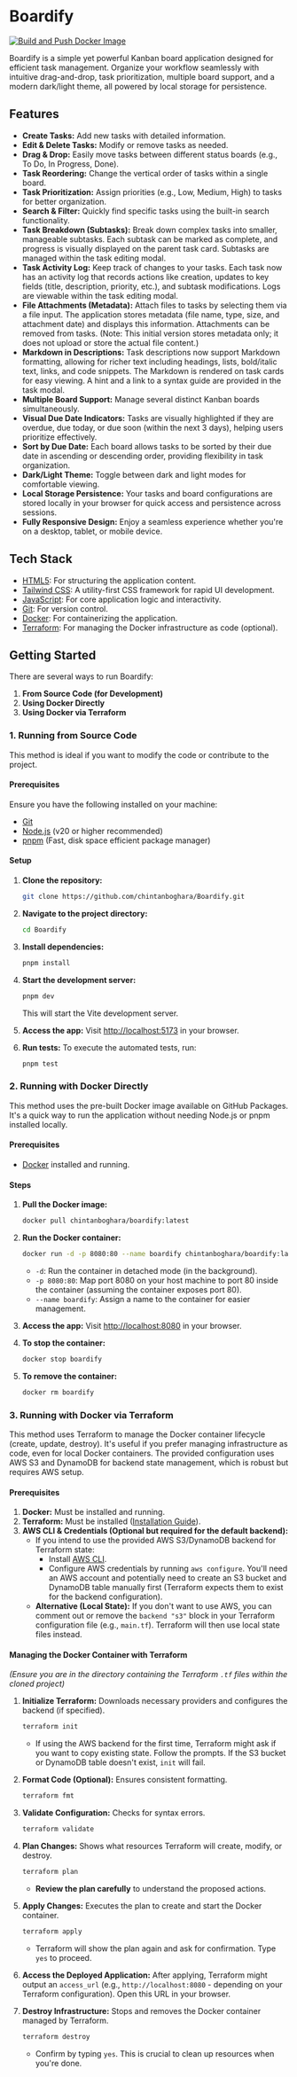 # Boardify

[![Build and Push Docker Image](https://github.com/chintanboghara/Boardify/actions/workflows/docker-publish.yml/badge.svg?branch=main)](https://github.com/chintanboghara/Boardify/actions/workflows/docker-publish.yml)

Boardify is a simple yet powerful Kanban board application designed for efficient task management. Organize your workflow seamlessly with intuitive drag-and-drop, task prioritization, multiple board support, and a modern dark/light theme, all powered by local storage for persistence.

## Features

-   **Create Tasks:** Add new tasks with detailed information.
-   **Edit & Delete Tasks:** Modify or remove tasks as needed.
-   **Drag & Drop:** Easily move tasks between different status boards (e.g., To Do, In Progress, Done).
-   **Task Reordering:** Change the vertical order of tasks within a single board.
-   **Task Prioritization:** Assign priorities (e.g., Low, Medium, High) to tasks for better organization.
-   **Search & Filter:** Quickly find specific tasks using the built-in search functionality.
-   **Task Breakdown (Subtasks):** Break down complex tasks into smaller, manageable subtasks. Each subtask can be marked as complete, and progress is visually displayed on the parent task card. Subtasks are managed within the task editing modal.
-   **Task Activity Log:** Keep track of changes to your tasks. Each task now has an activity log that records actions like creation, updates to key fields (title, description, priority, etc.), and subtask modifications. Logs are viewable within the task editing modal.
-   **File Attachments (Metadata):** Attach files to tasks by selecting them via a file input. The application stores metadata (file name, type, size, and attachment date) and displays this information. Attachments can be removed from tasks. (Note: This initial version stores metadata only; it does not upload or store the actual file content.)
-   **Markdown in Descriptions:** Task descriptions now support Markdown formatting, allowing for richer text including headings, lists, bold/italic text, links, and code snippets. The Markdown is rendered on task cards for easy viewing. A hint and a link to a syntax guide are provided in the task modal.
-   **Multiple Board Support:** Manage several distinct Kanban boards simultaneously.
-   **Visual Due Date Indicators:** Tasks are visually highlighted if they are overdue, due today, or due soon (within the next 3 days), helping users prioritize effectively.
-   **Sort by Due Date:** Each board allows tasks to be sorted by their due date in ascending or descending order, providing flexibility in task organization.
-   **Dark/Light Theme:** Toggle between dark and light modes for comfortable viewing.
-   **Local Storage Persistence:** Your tasks and board configurations are stored locally in your browser for quick access and persistence across sessions.
-   **Fully Responsive Design:** Enjoy a seamless experience whether you're on a desktop, tablet, or mobile device.

## Tech Stack

-   [HTML5](https://developer.mozilla.org/en-US/docs/Web/HTML): For structuring the application content.
-   [Tailwind CSS](https://tailwindcss.com/): A utility-first CSS framework for rapid UI development.
-   [JavaScript](https://developer.mozilla.org/en-US/docs/Web/JavaScript): For core application logic and interactivity.
-   [Git](https://git-scm.com/): For version control.
-   [Docker](https://www.docker.com/): For containerizing the application.
-   [Terraform](https://www.terraform.io/): For managing the Docker infrastructure as code (optional).

## Getting Started

There are several ways to run Boardify:

1.  **From Source Code (for Development)**
2.  **Using Docker Directly**
3.  **Using Docker via Terraform**

### 1. Running from Source Code

This method is ideal if you want to modify the code or contribute to the project.

#### Prerequisites

Ensure you have the following installed on your machine:

-   [Git](https://git-scm.com/)
-   [Node.js](https://nodejs.org/en) (v20 or higher recommended)
-   [pnpm](https://pnpm.io/) (Fast, disk space efficient package manager)

#### Setup

1.  **Clone the repository:**
    ```bash
    git clone https://github.com/chintanboghara/Boardify.git
    ```

2.  **Navigate to the project directory:**
    ```bash
    cd Boardify
    ```

3.  **Install dependencies:**
    ```bash
    pnpm install
    ```

4.  **Start the development server:**
    ```bash
    pnpm dev
    ```
    This will start the Vite development server.

5.  **Access the app:**
    Visit [http://localhost:5173](http://localhost:5173) in your browser.

6.  **Run tests:**
    To execute the automated tests, run:
    ```bash
    pnpm test
    ```

### 2. Running with Docker Directly

This method uses the pre-built Docker image available on GitHub Packages. It's a quick way to run the application without needing Node.js or pnpm installed locally.

#### Prerequisites

-   [Docker](https://www.docker.com/get-started) installed and running.

#### Steps

1.  **Pull the Docker image:**
    ```bash
    docker pull chintanboghara/boardify:latest
    ```

2.  **Run the Docker container:**
    ```bash
    docker run -d -p 8080:80 --name boardify chintanboghara/boardify:latest
    ```
    *   `-d`: Run the container in detached mode (in the background).
    *   `-p 8080:80`: Map port 8080 on your host machine to port 80 inside the container (assuming the container exposes port 80).
    *   `--name boardify`: Assign a name to the container for easier management.

3.  **Access the app:**
    Visit [http://localhost:8080](http://localhost:8080) in your browser.

4.  **To stop the container:**
    ```bash
    docker stop boardify
    ```

5.  **To remove the container:**
    ```bash
    docker rm boardify
    ```

### 3. Running with Docker via Terraform

This method uses Terraform to manage the Docker container lifecycle (create, update, destroy). It's useful if you prefer managing infrastructure as code, even for local Docker containers. The provided configuration uses AWS S3 and DynamoDB for backend state management, which is robust but requires AWS setup.

#### Prerequisites

1.  **Docker:** Must be installed and running.
2.  **Terraform:** Must be installed ([Installation Guide](https://learn.hashicorp.com/tutorials/terraform/install-cli)).
3.  **AWS CLI & Credentials (Optional but required for the default backend):**
    *   If you intend to use the provided AWS S3/DynamoDB backend for Terraform state:
        *   Install [AWS CLI](https://aws.amazon.com/cli/).
        *   Configure AWS credentials by running `aws configure`. You'll need an AWS account and potentially need to create an S3 bucket and DynamoDB table manually first (Terraform expects them to exist for the backend configuration).
    *   **Alternative (Local State):** If you don't want to use AWS, you can comment out or remove the `backend "s3"` block in your Terraform configuration file (e.g., `main.tf`). Terraform will then use local state files instead.

#### Managing the Docker Container with Terraform

*(Ensure you are in the directory containing the Terraform `.tf` files within the cloned project)*

1.  **Initialize Terraform:**
    Downloads necessary providers and configures the backend (if specified).
    ```bash
    terraform init
    ```
    *   If using the AWS backend for the first time, Terraform might ask if you want to copy existing state. Follow the prompts. If the S3 bucket or DynamoDB table doesn't exist, `init` will fail.

2.  **Format Code (Optional):**
    Ensures consistent formatting.
    ```bash
    terraform fmt
    ```

3.  **Validate Configuration:**
    Checks for syntax errors.
    ```bash
    terraform validate
    ```

4.  **Plan Changes:**
    Shows what resources Terraform will create, modify, or destroy.
    ```bash
    terraform plan
    ```
    *   **Review the plan carefully** to understand the proposed actions.

5.  **Apply Changes:**
    Executes the plan to create and start the Docker container.
    ```bash
    terraform apply
    ```
    *   Terraform will show the plan again and ask for confirmation. Type `yes` to proceed.

6.  **Access the Deployed Application:**
    After applying, Terraform might output an `access_url` (e.g., `http://localhost:8080` - depending on your Terraform configuration). Open this URL in your browser.

7.  **Destroy Infrastructure:**
    Stops and removes the Docker container managed by Terraform.
    ```bash
    terraform destroy
    ```
    *   Confirm by typing `yes`. This is crucial to clean up resources when you're done.
